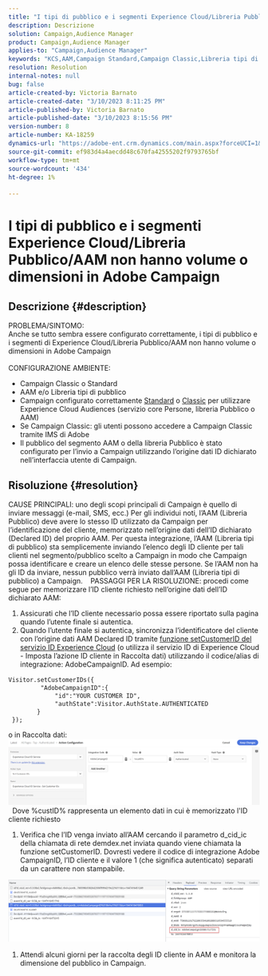 ```yaml
---
title: "I tipi di pubblico e i segmenti Experience Cloud/Libreria Pubblico/AAM non hanno volume o dimensioni in Adobe Campaign"
description: Descrizione
solution: Campaign,Audience Manager
product: Campaign,Audience Manager
applies-to: "Campaign,Audience Manager"
keywords: "KCS,AAM,Campaign Standard,Campaign Classic,Libreria tipi di pubblico,Servizio core persone,Pubblico Experience Cloud"
resolution: Resolution
internal-notes: null
bug: false
article-created-by: Victoria Barnato
article-created-date: "3/10/2023 8:11:25 PM"
article-published-by: Victoria Barnato
article-published-date: "3/10/2023 8:15:56 PM"
version-number: 8
article-number: KA-18259
dynamics-url: "https://adobe-ent.crm.dynamics.com/main.aspx?forceUCI=1&pagetype=entityrecord&etn=knowledgearticle&id=4787acb6-7fbf-ed11-83ff-6045bd006b3d"
source-git-commit: ef983d4a4aecdd48c670fa42555202f9793765bf
workflow-type: tm+mt
source-wordcount: '434'
ht-degree: 1%

---
```


# I tipi di pubblico e i segmenti Experience Cloud/Libreria Pubblico/AAM non hanno volume o dimensioni in Adobe Campaign

## Descrizione {#description}

PROBLEMA/SINTOMO:
<br>Anche se tutto sembra essere configurato correttamente, i tipi di pubblico e i segmenti di Experience Cloud/Libreria Pubblico/AAM non hanno volume o dimensioni in Adobe Campaign
<br> 
<br>CONFIGURAZIONE AMBIENTE:<br>
- Campaign Classic o Standard
- AAM e/o Libreria tipi di pubblico
- Campaign configurato correttamente [Standard](https://experienceleague.adobe.com/docs/campaign-standard/using/integrating-with-adobe-cloud/working-with-campaign-and-audience-manager-or-people-core-service/provisioning-and-configuring-integration-with-audience-manager-or-people-core-service.html?lang=en) o [Classic](https://experienceleague.adobe.com/docs/campaign-classic/using/integrating-with-adobe-experience-cloud/audience-sharing/configuring-shared-audiences-integration-in-adobe-campaign.html?lang=en) per utilizzare Experience Cloud Audiences (servizio core Persone, libreria Pubblico o AAM)
- Se Campaign Classic: gli utenti possono accedere a Campaign Classic tramite IMS di Adobe
- Il pubblico del segmento AAM o della libreria Pubblico è stato configurato per l’invio a Campaign utilizzando l’origine dati ID dichiarato nell’interfaccia utente di Campaign.



## Risoluzione {#resolution}


CAUSE PRINCIPALI: uno degli scopi principali di Campaign è quello di inviare messaggi (e-mail, SMS, ecc.) Per gli individui noti, l’AAM (Libreria Pubblico) deve avere lo stesso ID utilizzato da Campaign per l’identificazione del cliente, memorizzato nell’origine dati dell’ID dichiarato (Declared ID) del proprio AAM. Per questa integrazione, l’AAM (Libreria tipi di pubblico) sta semplicemente inviando l’elenco degli ID cliente per tali clienti nel segmento/pubblico scelto a Campaign in modo che Campaign possa identificare e creare un elenco delle stesse persone. Se l’AAM non ha gli ID da inviare, nessun pubblico verrà inviato dall’AAM (Libreria tipi di pubblico) a Campaign. 
 
PASSAGGI PER LA RISOLUZIONE: procedi come segue per memorizzare l’ID cliente richiesto nell’origine dati dell’ID dichiarato AAM:

1. Assicurati che l’ID cliente necessario possa essere riportato sulla pagina quando l’utente finale si autentica.
2. Quando l’utente finale si autentica, sincronizza l’identificatore del cliente con l’origine dati AAM Declared ID tramite [funzione setCustomerID del servizio ID Experience Cloud](https://experienceleague.adobe.com/docs/id-service/using/id-service-api/methods/setcustomerids.html?lang=en) (o utilizza il servizio ID di Experience Cloud - Imposta l’azione ID cliente in Raccolta dati) utilizzando il codice/alias di integrazione: AdobeCampaignID. Ad esempio:



```
Visitor.setCustomerIDs({
         "AdobeCampaignID":{ 
             "id":"YOUR CUSTOMER ID", 
             "authState":Visitor.AuthState.AUTHENTICATED 
        } 
 });
```


o in Raccolta dati:
![](assets/4e9305cf-76a5-ec11-983f-0022480b028f.png)
 
Dove %custID% rappresenta un elemento dati in cui è memorizzato l&#39;ID cliente richiesto

1. Verifica che l’ID venga inviato all’AAM cercando il parametro d_cid_ic della chiamata di rete demdex.net inviata quando viene chiamata la funzione setCustomerID. Dovresti vedere il codice di integrazione Adobe CampaignID, l’ID cliente e il valore 1 (che significa autenticato) separati da un carattere non stampabile.


![](assets/4f9305cf-76a5-ec11-983f-0022480b028f.png)

1. Attendi alcuni giorni per la raccolta degli ID cliente in AAM e monitora la dimensione del pubblico in Campaign.

